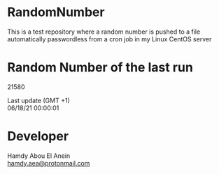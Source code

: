# RandomNumber    
This is a test repository where a random number is pushed to a file automatically passwordless from a cron job in my Linux CentOS server    
# Random Number of the last run   
21580
      
Last update (GMT +1)    
06/18/21 00:00:01
# Developer    
Hamdy Abou El Anein   
hamdy.aea@protonmail.com
